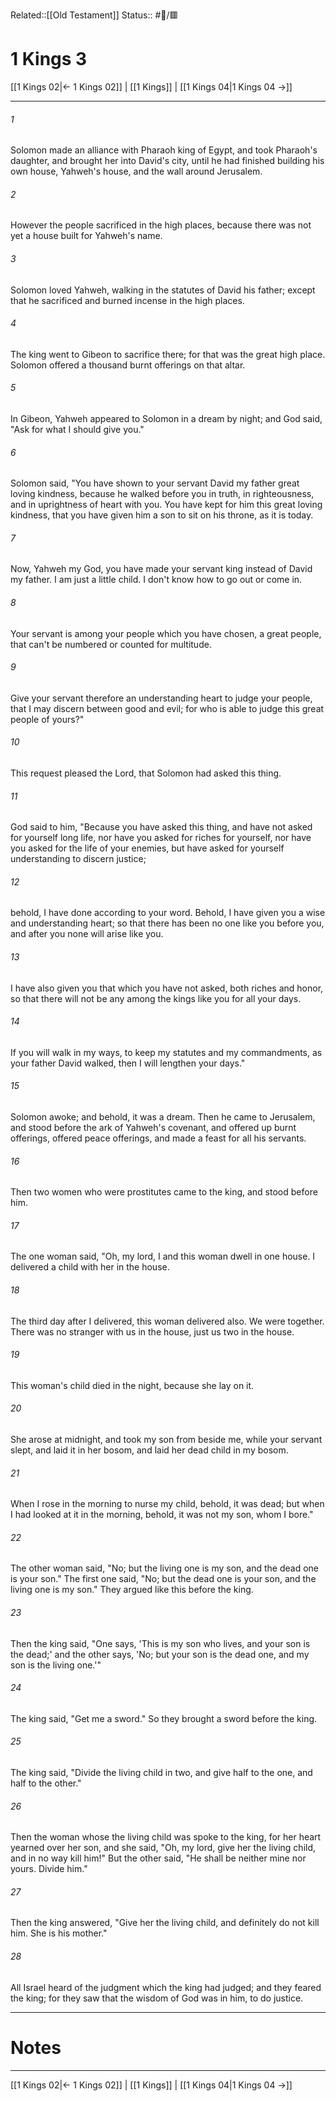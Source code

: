 Related::[[Old Testament]]
Status:: #📖/🟥
# 1 Kings 3

[[1 Kings 02|← 1 Kings 02]] | [[1 Kings]] | [[1 Kings 04|1 Kings 04 →]]
***



###### 1 
Solomon made an alliance with Pharaoh king of Egypt, and took Pharaoh's daughter, and brought her into David's city, until he had finished building his own house, Yahweh's house, and the wall around Jerusalem. 

###### 2 
However the people sacrificed in the high places, because there was not yet a house built for Yahweh's name. 

###### 3 
Solomon loved Yahweh, walking in the statutes of David his father; except that he sacrificed and burned incense in the high places. 

###### 4 
The king went to Gibeon to sacrifice there; for that was the great high place. Solomon offered a thousand burnt offerings on that altar. 

###### 5 
In Gibeon, Yahweh appeared to Solomon in a dream by night; and God said, "Ask for what I should give you." 

###### 6 
Solomon said, "You have shown to your servant David my father great loving kindness, because he walked before you in truth, in righteousness, and in uprightness of heart with you. You have kept for him this great loving kindness, that you have given him a son to sit on his throne, as it is today. 

###### 7 
Now, Yahweh my God, you have made your servant king instead of David my father. I am just a little child. I don't know how to go out or come in. 

###### 8 
Your servant is among your people which you have chosen, a great people, that can't be numbered or counted for multitude. 

###### 9 
Give your servant therefore an understanding heart to judge your people, that I may discern between good and evil; for who is able to judge this great people of yours?" 

###### 10 
This request pleased the Lord, that Solomon had asked this thing. 

###### 11 
God said to him, "Because you have asked this thing, and have not asked for yourself long life, nor have you asked for riches for yourself, nor have you asked for the life of your enemies, but have asked for yourself understanding to discern justice; 

###### 12 
behold, I have done according to your word. Behold, I have given you a wise and understanding heart; so that there has been no one like you before you, and after you none will arise like you. 

###### 13 
I have also given you that which you have not asked, both riches and honor, so that there will not be any among the kings like you for all your days. 

###### 14 
If you will walk in my ways, to keep my statutes and my commandments, as your father David walked, then I will lengthen your days." 

###### 15 
Solomon awoke; and behold, it was a dream. Then he came to Jerusalem, and stood before the ark of Yahweh's covenant, and offered up burnt offerings, offered peace offerings, and made a feast for all his servants. 

###### 16 
Then two women who were prostitutes came to the king, and stood before him. 

###### 17 
The one woman said, "Oh, my lord, I and this woman dwell in one house. I delivered a child with her in the house. 

###### 18 
The third day after I delivered, this woman delivered also. We were together. There was no stranger with us in the house, just us two in the house. 

###### 19 
This woman's child died in the night, because she lay on it. 

###### 20 
She arose at midnight, and took my son from beside me, while your servant slept, and laid it in her bosom, and laid her dead child in my bosom. 

###### 21 
When I rose in the morning to nurse my child, behold, it was dead; but when I had looked at it in the morning, behold, it was not my son, whom I bore." 

###### 22 
The other woman said, "No; but the living one is my son, and the dead one is your son." The first one said, "No; but the dead one is your son, and the living one is my son." They argued like this before the king. 

###### 23 
Then the king said, "One says, 'This is my son who lives, and your son is the dead;' and the other says, 'No; but your son is the dead one, and my son is the living one.'" 

###### 24 
The king said, "Get me a sword." So they brought a sword before the king. 

###### 25 
The king said, "Divide the living child in two, and give half to the one, and half to the other." 

###### 26 
Then the woman whose the living child was spoke to the king, for her heart yearned over her son, and she said, "Oh, my lord, give her the living child, and in no way kill him!" But the other said, "He shall be neither mine nor yours. Divide him." 

###### 27 
Then the king answered, "Give her the living child, and definitely do not kill him. She is his mother." 

###### 28 
All Israel heard of the judgment which the king had judged; and they feared the king; for they saw that the wisdom of God was in him, to do justice.

---
# Notes


***
[[1 Kings 02|← 1 Kings 02]] | [[1 Kings]] | [[1 Kings 04|1 Kings 04 →]]
